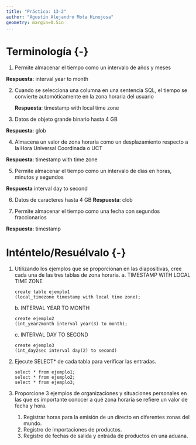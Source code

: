 ```yaml
---
title: "Práctica: 13-2"
author: "Agustín Alejandro Mota Hinojosa"
geometry: margin=0.5in
...
```


# Terminología {-}

1. Permite almacenar el tiempo como un intervalo de años y meses

  **Respuesta**: interval year to month           

2. Cuando se selecciona una columna en una sentencia SQL, el tiempo se
    convierte automóticamente en la zona horaria del usuario

    **Respuesta**: timestamp with local time zone   
                                   
3. Datos de objeto grande binario hasta 4 GB                                  

  **Respuesta**: glob                             

4. Almacena un valor de zona horaria como un desplazamiento respecto a la
    Hora Universal Coordinada o UCT

  **Respuesta**: timestamp with time zone         
                                   
5. Permite almacenar el tiempo como un intervalo de días en horas, minutos
    y segundos

  **Respuesta** interval day to second           
                                   
6. Datos de caracteres hasta 4 GB
  **Respuesta**: clob                             

7. Permite almacenar el tiempo como una fecha con segundos
    fraccionarios

  **Respuesta**: timestamp
                                   

# Inténtelo/Resuélvalo {-}

1.  Utilizando los ejemplos que se proporcionan en las diapositivas,
    cree cada una de las tres tablas de zona horaria. a. TIMESTAMP WITH
    LOCAL TIME ZONE

    ``` {.sql}
    create table ejemplo1
    (local_timezone timestamp with local time zone);
    ```

    b\. INTERVAL YEAR TO MONTH

    ``` {.sql}
    create ejemplo2
    (int_year2month interval year(3) to month);
    ```

    c\. INTERVAL DAY TO SECOND

    ``` {.sql}
    create ejemplo3
    (int_day2sec interval day(2) to second)
    ```

2.  Ejecute SELECT\* de cada tabla para verificar las entradas.

    ``` {.sql}
    select * from ejemplo1;
    select * from ejemplo2;
    select * from ejemplo3;
    ```

3.  Proporcione 3 ejemplos de organizaciones y situaciones personales en
    las que es importante conocer a qué zona horaria se refiere un valor
    de fecha y hora.

    1.  Registrar horas para la emisión de un directo en diferentes
        zonas del mundo.
    2.  Registro de importaciones de productos.
    3.  Registro de fechas de salida y entrada de productos en una
        aduana.
